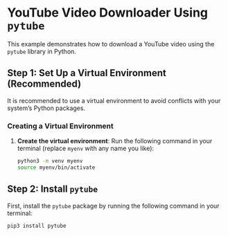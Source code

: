 
# YouTube Video Downloader Using `pytube`

This example demonstrates how to download a YouTube video using the `pytube` library in Python.

## Step 1: Set Up a Virtual Environment (Recommended)

It is recommended to use a virtual environment to avoid conflicts with your system’s Python packages.

### Creating a Virtual Environment

1. **Create the virtual environment**:
   Run the following command in your terminal (replace `myenv` with any name you like):

   ```bash
   python3 -m venv myenv
   source myenv/bin/activate

## Step 2: Install `pytube`

First, install the `pytube` package by running the following command in your terminal:

```bash
pip3 install pytube


